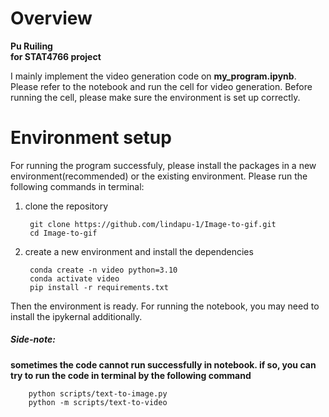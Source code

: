 # Overview

**Pu Ruiling  
for STAT4766 project**


I mainly implement the video generation code on **my_program.ipynb**. Please refer to the notebook and run the cell for video generation. Before running the cell, please make sure the environment is set up correctly.



# Environment setup

For running the program successfuly, please install the packages in a new environment(recommended) or the existing environment. Please run the following commands in terminal:
1. clone the repository
   
        git clone https://github.com/lindapu-1/Image-to-gif.git
        cd Image-to-gif
   
3. create a new environment and install the dependencies
   
        conda create -n video python=3.10 
        conda activate video  
        pip install -r requirements.txt 


Then the environment is ready. For running the notebook, you may need to install the ipykernal additionally. 



##### Side-note:  
**sometimes the code cannot run successfully in notebook. if so, you can try to run the code in terminal by the following command**  

        python scripts/text-to-image.py  
        python -m scripts/text-to-video
        




